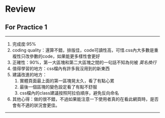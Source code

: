 Review
=======

## For Practice 1

---

1. 完成度:95%
2. coding quality：還算不錯，排版佳，code可讀性高，可惜.css內大多數是重複性只改參數的code，如果能更多樣性會更好
3. 正確性：90%，第一大區塊和第二大區塊之間的一句話不知為何被 _莫名換行_
4. 值得學習的地方：css檔內有許多我沒用到的新東西
5. 建議改進的地方：
    1. 實體頁面最上面的第一區塊晃太久，看了有點心累
    2. 最後一個區塊的變色設定看了有點不舒服
    3. css檔內的class建議按照阿拉伯順序，避免反向命名
6. 其他心得：做的很不錯，不過如果能注意一下使用者真的在看此網頁時，是否會有不適的狀況會更佳。

---
